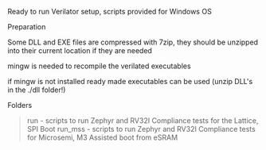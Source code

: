 Ready to run Verilator setup, scripts provided for Windows OS

Preparation

Some DLL and EXE files are compressed with 7zip, they should be unzipped into their current location if they are needed

mingw is needed to recompile the verilated executables
 
if mingw is not installed ready made executables can be used (unzip DLL's in the ./dll folder!)


Folders

>run	- scripts to run Zephyr and RV32I Compliance tests for the Lattice, SPI Boot
>run_mss	- scripts to run Zephyr and RV32I Compliance tests for Microsemi, M3 Assisted boot from eSRAM
